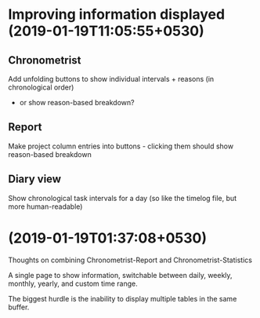 # Improving information displayed (2019-01-19T11:05:55+0530)
## Chronometrist
Add unfolding buttons to show individual intervals + reasons (in chronological order)
- or show reason-based breakdown?

## Report
Make project column entries into buttons - clicking them should show reason-based breakdown

## Diary view
Show chronological task intervals for a day (so like the timelog file, but more human-readable)

# (2019-01-19T01:37:08+0530)
Thoughts on combining Chronometrist-Report and Chronometrist-Statistics

A single page to show information, switchable between daily, weekly, monthly, yearly, and custom time range.

The biggest hurdle is the inability to display multiple tables in the same buffer.
